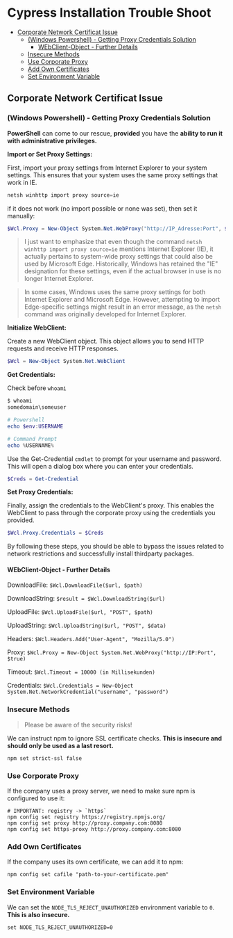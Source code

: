 # Cypress Installation Trouble Shoot

<!-- @import "[TOC]" {cmd="toc" depthFrom=2 depthTo=4 orderedList=false} -->

<!-- code_chunk_output -->

- [Corporate Network Certificat Issue](#corporate-network-certificat-issue)
  - [(Windows Powershell) - Getting Proxy Credentials Solution](#windows-powershell---getting-proxy-credentials-solution)
    - [WEbClient-Object - Further Details](#webclient-object---further-details)
  - [Insecure Methods](#insecure-methods)
  - [Use Corporate Proxy](#use-corporate-proxy)
  - [Add Own Certificates](#add-own-certificates)
  - [Set Environment Variable](#set-environment-variable)

<!-- /code_chunk_output -->

## Corporate Network Certificat Issue

### (Windows Powershell) - Getting Proxy Credentials Solution

**PowerShell** can come to our rescue, **provided** you have the **ability to run it with administrative privileges.**

**Import or Set Proxy Settings:**

First, import your proxy settings from Internet Explorer to your system settings. This ensures that your system uses the same proxy settings that work in IE.

```powershell
netsh winhttp import proxy source=ie
```

if it does not work (no import possible or none was set), then set it manually:

```powershell
$Wcl.Proxy = New-Object System.Net.WebProxy("http://IP_Adresse:Port", $true)
```

> I just want to emphasize that even though the command `netsh winhttp import proxy source=ie` mentions Internet Explorer (IE), it actually pertains to system-wide proxy settings that could also be used by Microsoft Edge. Historically, Windows has retained the "IE" designation for these settings, even if the actual browser in use is no longer Internet Explorer.

> In some cases, Windows uses the same proxy settings for both Internet Explorer and Microsoft Edge. However, attempting to import Edge-specific settings might result in an error message, as the `netsh` command was originally developed for Internet Explorer.

**Initialize WebClient:**

Create a new WebClient object. This object allows you to send HTTP requests and receive HTTP responses.

```powershell
$Wcl = New-Object System.Net.WebClient
```

**Get Credentials:**

Check before `whoami`

```powershell
$ whoami
somedomain\someuser

# Powershell
echo $env:USERNAME

# Command Prompt
echo %USERNAME%
```

Use the Get-Credential `cmdlet` to prompt for your username and password. This will open a dialog box where you can enter your credentials.

```powershell
$Creds = Get-Credential
```

**Set Proxy Credentials:**

Finally, assign the credentials to the WebClient's proxy. This enables the WebClient to pass through the corporate proxy using the credentials you provided.

```powershell
$Wcl.Proxy.Credentials = $Creds
```

By following these steps, you should be able to bypass the issues related to network restrictions and successfully install thirdparty packages.

#### WEbClient-Object - Further Details

DownloadFile:
`$Wcl.DownloadFile($url, $path)`

DownloadString:
`$result = $Wcl.DownloadString($url)`

UploadFile:
`$Wcl.UploadFile($url, "POST", $path)`

UploadString:
`$Wcl.UploadString($url, "POST", $data)`

Headers:
`$Wcl.Headers.Add("User-Agent", "Mozilla/5.0")`

Proxy:
`$Wcl.Proxy = New-Object System.Net.WebProxy("http://IP:Port", $true)`

Timeout:
`$Wcl.Timeout = 10000 (in Millisekunden)`

Credentials:
`$Wcl.Credentials = New-Object System.Net.NetworkCredential("username", "password")`

### Insecure Methods

> Please be aware of the security risks!

We can instruct npm to ignore SSL certificate checks. **This is insecure and should only be used as a last resort.**

```shell
npm set strict-ssl false
```

### Use Corporate Proxy

If the company uses a proxy server, we need to make sure npm is configured to use it:

```shell
# IMPORTANT: registry -> `https`
npm config set registry https://registry.npmjs.org/
npm config set proxy http://proxy.company.com:8080
npm config set https-proxy http://proxy.company.com:8080
```

### Add Own Certificates

If the company uses its own certificate, we can add it to npm:

```shell
npm config set cafile "path-to-your-certificate.pem"
```

### Set Environment Variable

We can set the `NODE_TLS_REJECT_UNAUTHORIZED` environment variable to `0`. **This is also insecure.**

```shell
set NODE_TLS_REJECT_UNAUTHORIZED=0
```
